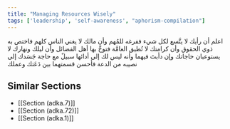 ```yaml
---
title: "Managing Resources Wisely"
tags: ['leadership', 'self-awareness', "aphorism-compilation"]
---
```


 اعلم أن رأيك لا يتَّسع لكل شيء ففرغه للمُهم وأن مالك لا يغني الناس كلهم فاختص به ذوي الحقوق وأن كرامتك لا تُطيق العامَّة فتوخَّ بها أهل الفضائل وأن ليلك ونهارك لا يستوعبان حاجاتك وإن دأبتَ فيهما وأنه ليس لك إلى أدائها سبيلٌ مع حاجة جَسَدك إلى نصيبه من الدعة فأحسن قسمتهما بين دَعَتك وعملك

## Similar Sections
- [[Section (adka.7)]]
 - [[Section (adka.72)]]
 - [[Section (adka.1)]]
